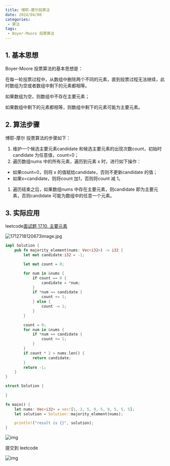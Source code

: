 ```yaml
---
title: 博耶-摩尔投票法
date: 2024/04/08
categories:
 - 算法
tags:
 - Boyer-Moore 投票算法
---
```


## 1. 基本思想

Boyer-Moore 投票算法的基本思想是：

在每一轮投票过程中，从数组中删除两个不同的元素，直到投票过程无法继续，此时数组为空或者数组中剩下的元素都相等。

如果数组为空，则数组中不存在主要元素；

如果数组中剩下的元素都相等，则数组中剩下的元素可能为主要元素。

## 2. 算法步骤

博耶-摩尔 投票算法的步骤如下：

1. 维护一个候选主要元素candidate 和候选主要元素的出现次数count，初始时candidate 为任意值，count=0；
2. 遍历数组nums 中的所有元素，遍历到元素 x 时，进行如下操作：

- 如果count=0，则将 x 的值赋给candidate，否则不更新candidate 的值；
- 如果x=candidate，则将count 加1，否则将count 减 1。

1. 遍历结束之后，如果数组nums 中存在主要元素，则candidate 即为主要元素，否则candidate 可能为数组中的任意一个元素。

## 3. 实际应用

leetcode[面试题 17.10. 主要元素](https://leetcode-cn.com/problems/find-majority-element-lcci/)

![1712718120673image.jpg](https://fastly.jsdelivr.net/gh/JaikenWong/Drawing-Bed@main/images/1712718120673image.jpg)

```rust
impl Solution {
    pub fn majority_element(nums: Vec<i32>) -> i32 {
        let mut candidate:i32 = -1;

        let mut count = 0;

        for num in &nums {
            if count == 0 {
                candidate = *num;
            }
            if *num == candidate {
                count += 1;
            } else {
                count -= 1;
            }
        }

        count = 0;
        for num in &nums {
            if *num == candidate {
                count += 1;
            }
        }
        if count * 2 > nums.len() {
            return candidate;
        }
        return -1;
    }
}

struct Solution {
    
}

fn main() {
    let nums: Vec<i32> = vec![1, 2, 5, 9, 5, 9, 5, 5, 5];
    let solution = Solution::majority_element(nums);

    println!("result is {}", solution);
}
```

![img](https://fastly.jsdelivr.net/gh/JaikenWong/Drawing-Bed@main/images/17127177095041712717709442.png)

提交到 leetcode 

![img](https://fastly.jsdelivr.net/gh/JaikenWong/Drawing-Bed@main/images/17127177635021712717762815.png)